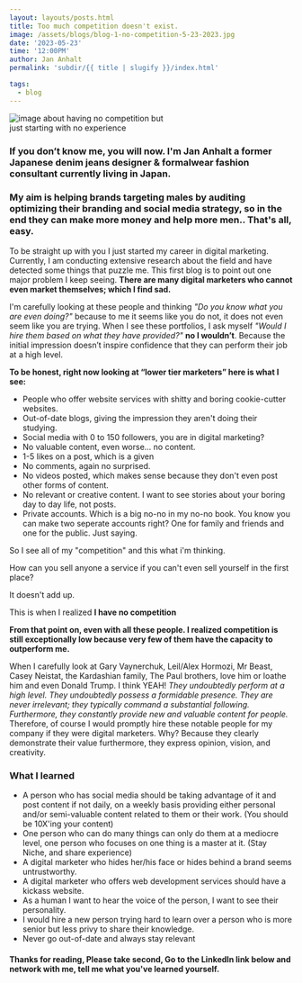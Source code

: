 ```yaml
---
layout: layouts/posts.html
title: Too much competition doesn't exist.
image: /assets/blogs/blog-1-no-competition-5-23-2023.jpg
date: '2023-05-23'
time: '12:00PM'
author: Jan Anhalt
permalink: 'subdir/{{ title | slugify }}/index.html'

tags:
  - blog
---
```


  <div class="bg-black d-flex align-items-center justify-content-center">
    <img class="img-fluid" style="max-width: 300px;" src="{{ image }}" alt="image about having no competition but just starting with no experience">
</div>

### If you don’t know me, you will now. I'm Jan Anhalt a former Japanese denim jeans designer & formalwear fashion consultant currently living in Japan.

### My aim is helping brands targeting males by auditing optimizing their branding and social media strategy, so in the end they can make more money and help more men.. That's all, easy.

To be straight up with you I just started my career in digital marketing. Currently, I am conducting extensive research about the field and have detected some things that puzzle me. This first blog is to point out one major problem I keep seeing. **There are many digital marketers who cannot even market themselves; which I find sad.**

I'm carefully looking at these people and thinking _"Do you know what you are even doing?"_ because to me it seems like you do not, it does not even seem like you are trying. When I see these portfolios, I ask myself _"Would I hire them based on what they have provided?"_ **no I wouldn’t**. Because the initial impression doesn’t inspire confidence that they can perform their job at a high level.

**To be honest, right now looking at “lower tier marketers” here is what I see:**

- People who offer website services with shitty and boring cookie-cutter websites.
- Out-of-date blogs, giving the impression they aren't doing their studying.
- Social media with 0 to 150 followers, you are in digital marketing?
- No valuable content, even worse... no content.
- 1-5 likes on a post, which is a given
- No comments, again no surprised.
- No videos posted, which makes sense because they don't even post other forms of content.
- No relevant or creative content. I want to see stories about your boring day to day life, not posts.
- Private accounts. Which is a big no-no in my no-no book. You know you can make two seperate accounts right? One for family and friends and one for the public. Just saying.

So I see all of my "competition" and this what i'm thinking.

How can you sell anyone a service if you can't even sell yourself in the first place?

It doesn't add up.

This is when I realized **I have no competition**

**From that point on, even with all these people. I realized competition is still exceptionally low because very few of them have the capacity to outperform me.**

When I carefully look at Gary Vaynerchuk, Leil/Alex Hormozi, Mr Beast, Casey Neistat, the Kardashian family, The Paul brothers, love him or loathe him and even Donald Trump. I think YEAH! _They undoubtedly perform at a high level. They undoubtedly possess a formidable presence. They are never irrelevant; they typically command a substantial following. Furthermore, they constantly provide new and valuable content for people._ Therefore, of course I would promptly hire these notable people for my company if they were digital marketers. Why? Because they clearly demonstrate their value furthermore, they express opinion, vision, and creativity.

### What I learned

- A person who has social media should be taking advantage of it and post content if not daily, on a weekly basis providing either personal and/or semi-valuable content related to them or their work. (You should be 10X'ing your content)
- One person who can do many things can only do them at a mediocre level, one person who focuses on one thing is a master at it. (Stay Niche, and share experience)
- A digital marketer who hides her/his face or hides behind a brand seems untrustworthy.
- A digital marketer who offers web development services should have a kickass website.
- As a human I want to hear the voice of the person, I want to see their personality.
- I would hire a new person trying hard to learn over a person who is more senior but less privy to share their knowledge.
- Never go out-of-date and always stay relevant

#### Thanks for reading, Please take second, Go to the **LinkedIn link** below and network with me, tell me what you've learned yourself.
